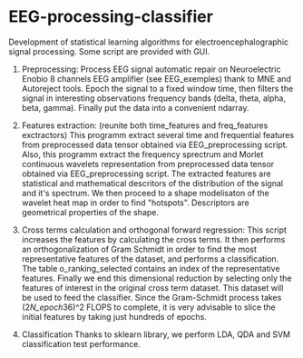 # EEG-processing-classifier
Development of statistical learning algorithms for electroencephalographic signal processing.
Some script are provided with GUI.


1. Preprocessing:
    Process EEG signal automatic repair on Neuroelectric Enobio 8 channels EEG amplifier (see EEG_exemples) thank to MNE and Autoreject tools.
    Epoch the signal to a fixed window time, then filters the signal in interesting observations frequency bands (delta, theta, alpha, beta, gamma).
    Finally put the data into a convenient ndarray.
    
2. Features extraction:   (reunite both time_features and freq_features exctractors)
    This programm extract several time and frequential features from preprocessed data tensor obtained via EEG_preprocessing script. 
    Also, this programm extract the frequency sprectrum and Morlet continuous wavelets representation from preprocessed data tensor obtained via EEG_preprocessing script. The extracted features are statistical and mathematical descritors of the distribution of the signal and it's spectrum. We then proceed to a shape modelisaton of the wavelet heat map in order to find "hotspots". Descriptors are geometrical properties of the shape.
    
3. Cross terms calculation and orthogonal forward regression:
    This script increases the features by calculating the cross terms.
    It then performs an orthogonalization of Gram Schmidt in order to find the most representative features of the dataset, and performs a classification. The table o_ranking_selected contains an index of the representative features.
  Finally we end this dimensional reduction by selecting only the features of interest in the original 
  cross term dataset. This dataset will be used to feed the classifier.
  Since the Gram-Schmidt process takes (2*N_epoch*36)^2 FLOPS to complete, it is very advisable to slice the initial features by taking just hundreds of epochs.
    
4. Classification
  Thanks to sklearn library, we perform LDA, QDA and SVM classification test performance.
